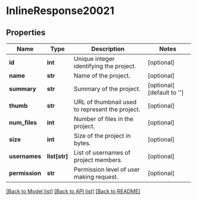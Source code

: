 # InlineResponse20021

## Properties
Name | Type | Description | Notes
------------ | ------------- | ------------- | -------------
**id** | **int** | Unique integer identifying the project. | [optional] 
**name** | **str** | Name of the project. | [optional] 
**summary** | **str** | Summary of the project. | [optional] [default to '']
**thumb** | **str** | URL of thumbnail used to represent the project. | [optional] 
**num_files** | **int** | Number of files in the project. | [optional] 
**size** | **int** | Size of the project in bytes. | [optional] 
**usernames** | **list[str]** | List of usernames of project members. | [optional] 
**permission** | **str** | Permission level of user making request. | [optional] 

[[Back to Model list]](../README.md#documentation-for-models) [[Back to API list]](../README.md#documentation-for-api-endpoints) [[Back to README]](../README.md)


